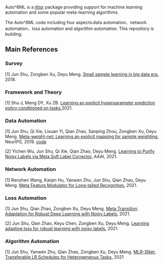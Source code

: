 Auto^6ML is a [jittor](https://github.com/Jittor/jittor) package providing support for machine learning automation and some popular meta-learning algorithms. 

The Auto^6ML code including four aspects:data automation、network automation、loss automation and algorithm automation. This repository is building.

## Main References
### Survey
[1] Jun Shu, Zongben Xu, Deyu Meng. [Small sample learning in big data era.](https://arxiv.org/pdf/1808.04572.pdf) 2018. 

### Framework and Theory
[1] Shu J, Meng DY, Xu ZB. [Learning an explicit hyperparameter prediction policy conditioned on tasks.](https://arxiv.org/pdf/2107.02378v1.pdf)2021.

### Data Automation
[1] Jun Shu, Qi Xie, Lixuan Yi, Qian Zhao, Sanping Zhou, Zongben Xu, Deyu Meng. [Meta-weight-net: Learning an explicit mapping for sample weighting.](https://arxiv.org/pdf/1902.07379.pdf) NeurIPS, 2019. [code](https://github.com/xjtushujun/Auto-6ML/tree/main/Data%20Automation/MW-Net)

[2] Yichen Wu, Jun Shu, Qi Xie, Qian Zhao, Deyu Meng. [Learning to Purify Noisy Labels via Meta Soft Label Corrector.](https://ojs.aaai.org/index.php/AAAI/article/view/17244) AAAI, 2021.

### Network Automation
[1] Renzhen Wang, Kaiqin Hu, Yanwen Zhu, Jun Shu, Qian Zhao, Deyu Meng. [Meta Feature Modulator for Long-tailed Recognition.](https://arxiv.org/pdf/2008.03428.pdf) 2021.

### Loss Automation
[1] Jun Shu, Qian Zhao, Zongben Xu, Deyu Meng. [Meta Transition Adaptation for Robust Deep Learning with Noisy Labels.](https://arxiv.org/pdf/2006.05697.pdf) 2021.

[2] Jun Shu, Qian Zhao, Keyu Chen, Zongben Xu, Deyu Meng. [Learning adaptive loss for robust learning with noisy labels.](https://arxiv.org/pdf/2002.06482.pdf) 2021.

### Algorithm Automation
[1] Jun Shu, Yanwen Zhu, Qian Zhao, Zongben Xu, Deyu Meng. [MLR-SNet: Transferable LR Schedules for Heterogeneous Tasks.](https://arxiv.org/pdf/2007.14546.pdf) 2021
